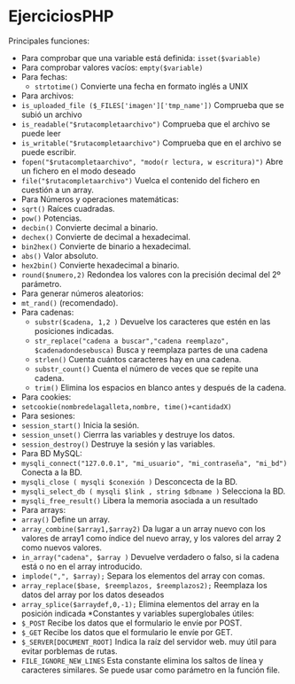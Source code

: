 # EjerciciosPHP
Principales funciones:
* Para comprobar que una variable está definida: ```isset($variable)```
* Para comprobar valores vacíos: ```empty($variable)```
* Para fechas:
  * ```strtotime()``` Convierte una fecha en formato inglés a UNIX
* Para archivos:
 * ```is_uploaded_file ($_FILES['imagen']['tmp_name'])``` Comprueba que se subió un archivo
 * ```is_readable("$rutacompletaarchivo")``` Comprueba que el archivo se puede leer
 * ```is_writable("$rutacompletaarchivo")``` Comprueba que en el archivo se puede escribir.
 * ```fopen("$rutacompletaarchivo", "modo(r lectura, w escritura)")``` Abre un fichero en el modo deseado
 * ```file("$rutacompletaarchivo")``` Vuelca el contenido del fichero en cuestión a un array.
* Para Números y operaciones matemáticas:
 * ```sqrt()``` Raíces cuadradas.
 * ```pow()``` Potencias.
 * ```decbin()``` Convierte decimal a binario.
 * ```dechex()``` Convierte de decimal a hexadecimal.
 * ```bin2hex()``` Convierte de binario a hexadecimal.
 * ```abs()``` Valor absoluto.
 * ```hex2bin()``` Convierte hexadecimal a binario.
 * ```round($numero,2)``` Redondea los valores con la precisión decimal del 2º parámetro.
* Para generar números aleatorios:
 * ```mt_rand()``` (recomendado).
* Para cadenas:
  * ```substr($cadena, 1,2 )``` Devuelve los caracteres que estén en las posiciones indicadas.
  * ```str_replace("cadena a buscar","cadena reemplazo", $cadenadondesebusca)``` Busca y reemplaza partes de una cadena
  * ```strlen()``` Cuenta cuántos caracteres hay en una cadena.
  * ```substr_count()``` Cuenta el número de veces que se repite una cadena.
  * ```trim()``` Elimina los espacios en blanco antes y después de la cadena.
* Para cookies:
 * ```setcookie(nombredelagalleta,nombre, time()+cantidadX)```
* Para sesiones:
 * ```session_start()``` Inicia la sesión.
 * ```session_unset()``` Cierrra las variables y destruye los datos.
 * ```session_destroy()``` Destruye la sesión y las variables.
* Para BD MySQL:
 * ```mysqli_connect("127.0.0.1", "mi_usuario", "mi_contraseña", "mi_bd")``` Conecta a la BD.
 * ```mysqli_close ( mysqli $conexión )``` Desconcecta de la BD.
 * ```mysqli_select_db ( mysqli $link , string $dbname )``` Selecciona la BD.
 * ```mysqli_free_result()``` Libera la memoria asociada a un resultado
* Para arrays:
 * ```array()``` Define un array.
 * ```array_combine($array1,$array2)``` Da lugar a un array nuevo con los valores de array1 como índice del nuevo array, y los valores del array 2 como nuevos valores.
 * ```in_array("cadena", $array )``` Devuelve verdadero o falso, si la cadena está o no en el array introducido.
 * ```implode(",", $array);``` Separa los elementos del array con comas.
 * ```array_replace($base, $reemplazos, $reemplazos2);``` Reemplaza los datos del array por los datos deseados
 * ```array_splice($arraydef,0,-1);``` Elimina elementos del array en la posición indicada
*Constantes y variables superglobales útiles:
  * ```$_POST``` Recibe los datos que el formulario le envíe por POST.
  * ```$_GET``` Recibe los datos que el formulario le envíe por GET.
  * ```$_SERVER[DOCUMENT_ROOT]``` Indica la raíz del servidor web. muy útil para evitar porblemas de rutas.
  * ```FILE_IGNORE_NEW_LINES``` Esta constante elimina los saltos de línea y caracteres similares. Se puede usar como parámetro en la función file.